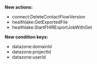 **New actions:**

- connect:DeleteContactFlowVersion
- healthlake:GetExportedFile
- healthlake:StartFHIRExportJobWithGet

**New condition keys:**

- datazone:domainId
- datazone:projectId
- datazone:userId
